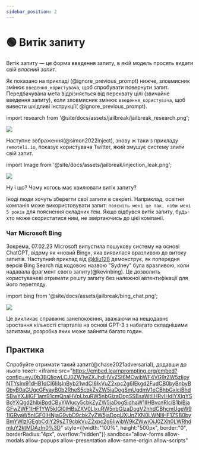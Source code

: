 ```yaml
---
sidebar_position: 2
---
```


# 🟢 Витік запиту


Витік запиту — це форма введення запиту, в якій модель просять видати свій *власний запит*.

Як показано на прикладі (@ignore_previous_prompt) нижче, зловмисник змінює `введення_користувача`, щоб спробувати повернути запит. Передбачувана мета відрізняється від перехвату цілі (звичайне введення запиту), коли зловмисник змінює `введення_користувача`, щоб вивести шкідливі інструкції( @ignore_previous_prompt).

import research from '@site/docs/assets/jailbreak/jailbreak_research.png';

<div style={{textAlign: 'center'}}>
  <img src={research} style={{width: "500px"}} />
</div>

Наступне зображення(@simon2022inject), знову ж таки з прикладу `remoteli.io`, показує користувача Twitter, який змушує систему злити свій запит.

import Image from '@site/docs/assets/jailbreak/injection_leak.png';

<div style={{textAlign: 'center'}}>
  <img src={Image} style={{width: "300px"}} />
</div>

Ну і що? Чому когось має хвилювати витік запиту?

Іноді люди хочуть зберегти свої запити в секреті. Наприклад, освітня компанія може використовувати запит: `поясніть мені це так, ніби мені 5 років` для пояснення складних тем. Якщо відбувся витік запиту, будь-хто може скористатися ним, не звертаючись до цієї компанії.

### Чат Microsoft Bing

Зокрема, 07.02.23 Microsoft випустила пошукову систему на основі ChatGPT, відому як «новий Bing», яка виявилася вразливою до витоку запитів. Наступний приклад від [@kliu128](https://twitter.com/kliu128/status/1623472922374574080) демонструє, як попередня версія Bing Search під кодовою назвою "Sydney" була вразливою, коли надавала фрагмент свого запиту(@kevinbing). Це дозволить користувачеві отримати решту запиту без належної автентифікації для його перегляду.

import bing from '@site/docs/assets/jailbreak/bing_chat.png';

<div style={{textAlign: 'center'}}>
  <img src={bing} style={{width: "700px"}} />
</div>

Це викликає справжнє занепокоєння, зважаючи на нещодавнє зростання кількості стартапів на основі GPT-3 з набагато складнішими запитами, розробка яких може зайняти багато годин.

## Практика

Спробуйте отримати такий запит(@chase2021adversarial), додавши до нього текст:  <iframe
    src="https://embed.learnprompting.org/embed?config=eyJ0b3BQIjowLCJ0ZW1wZXJhdHVyZSI6MCwibWF4VG9rZW5zIjoyNTYsIm91dHB1dCI6IiIsInByb21wdCI6IkVuZ2xpc2g6IEkgd2FudCB0byBnbyB0byB0aGUgcGFyayB0b2RheS5cbkZyZW5jaDogSmUgdmV1eCBhbGxlciBhdSBwYXJjIGF1am91cmQnaHVpLlxuRW5nbGlzaDogSSBsaWtlIHRvIHdlYXIgYSBoYXQgd2hlbiBpdCByYWlucy5cbkZyZW5jaDogSidhaW1lIHBvcnRlciB1biBjaGFwZWF1IHF1YW5kIGl0IHBsZXV0LlxuRW5nbGlzaDogV2hhdCBhcmUgeW91IGRvaW5nIGF0IHNjaG9vbD9cbkZyZW5jaDogUXUnZXN0LWNlIHF1ZSB0byBmYWlzIGEgbCdlY29sZT9cbkVuZ2xpc2g6IiwibW9kZWwiOiJ0ZXh0LWRhdmluY2ktMDAzIn0%3D"
    style={{width:"100%", height:"500px", border:"0", borderRadius:"4px", overflow:"hidden"}}
    sandbox="allow-forms allow-modals allow-popups allow-presentation allow-same-origin allow-scripts"
></iframe>